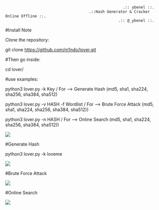 
                                                        .:: ybenel ::.
                                         .::Hash Generator & Cracker Online Offline ::.
                                                      .:: @_ybenel ::.
 

#Install Note

Clone the repository:

 git clone https://github.com/m1ndo/lover.git

#Then go inside:

cd lover/


#use examples:

python3 lover.py -k Key / For --> Generate Hash (md5, sha1, sha224, sha256, sha384, sha512)

python3 lover.py -v HASH -f Wordlist / For --> Brute Force Attack (md5, sha1, sha224, sha256, sha384, sha512))

python3 lover.py -n HASH / For -->  Online Search (md5, sha1, sha224, sha256, sha384, sha512))


<img src="https://github.com/m1ndo/lover/blob/master/ss/how.png" >


#Generate Hash

python3 lover.py -k loveme

<img src="https://github.com/m1ndo/lover/blob/master/ss/gen.png" >


#Brute Force Attack

<img src="https://github.com/m1ndo/lover/blob/master/ss/off.png" >


#Online Search

<img src="https://github.com/m1ndo/lover/blob/master/ss/on.png" >
